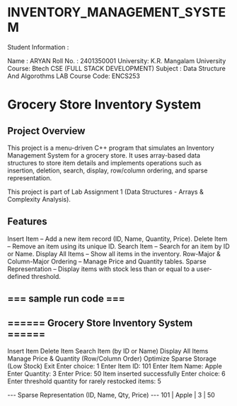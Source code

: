 # INVENTORY_MANAGEMENT_SYSTEM
Student Information :

Name : ARYAN Roll No. : 2401350001 University: K.R. Mangalam University Course: Btech CSE (FULL STACK DEVELOPMENT) Subject : Data Structure And Algorothms LAB Course Code: ENCS253

# Grocery Store Inventory System
## Project Overview
This project is a menu-driven C++ program that simulates an Inventory Management System for a grocery store.
It uses array-based data structures to store item details and implements operations such as insertion, deletion, search, display, row/column ordering, and sparse representation.

This project is part of Lab Assignment 1 (Data Structures - Arrays & Complexity Analysis).

## Features
Insert Item – Add a new item record (ID, Name, Quantity, Price).
Delete Item – Remove an item using its unique ID.
Search Item – Search for an item by ID or Name.
Display All Items – Show all items in the inventory.
Row-Major & Column-Major Ordering – Manage Price and Quantity tables.
Sparse Representation – Display items with stock less than or equal to a user-defined threshold.
 ## === sample run code ===

 ## ====== Grocery Store Inventory System ======

Insert Item
Delete Item
Search Item (by ID or Name)
Display All Items
Manage Price & Quantity (Row/Column Order)
Optimize Sparse Storage (Low Stock)
Exit Enter choice: 1 Enter Item ID: 101 Enter Item Name: Apple Enter Quantity: 3 Enter Price: 50 Item inserted successfully
Enter choice: 6 Enter threshold quantity for rarely restocked items: 5

--- Sparse Representation (ID, Name, Qty, Price) --- 101 | Apple | 3 | 50
